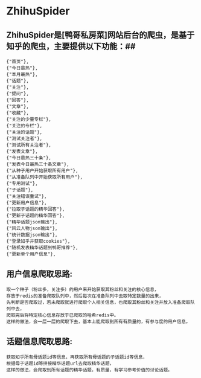 # ZhihuSpider

## ZhihuSpider是[鸭哥私房菜]网站后台的爬虫，是基于知乎的爬虫，主要提供以下功能：##

	{"首页"},
	{"今日最热"},
	{"本月最热"},
	{"话题"},
	{"关注"},
	{"提问"},
	{"回答"},
	{"文章"},
	{"收藏"},
	{"关注的少量专栏"},
	{"关注的专栏"},
	{"关注的话题"},
	{"测试关注者"},
	{"测试所有关注者"},
	{"发表文章"},
	{"今日最热三十条"},
	{"发表今日最热三十条文章"},
	{"从种子用户开始获取所有用户"},
	{"从准备队列中开始获取所有用户"},
	{"专用测试"},
	{"子话题"},
	{"关注错误重试"},
	{"更新用户信息"},
	{"拉取子话题的精华回答"},
	{"更新子话题的精华回答"},
	{"精华话题json输出"},
	{"风云人物json输出"},
	{"统计数据json输出"},
	{"登录知乎并获取cookies"},
	{"随机发表精华话题到鸭哥推荐"},
	{"更新单个用户信息"},

## 用户信息爬取思路: ##
	取一个种子（粉丝多，关注多）的用户来开始获取其粉丝和关注的核心信息，
	存放于redis的准备爬取队列中，然后每次在准备队列中去取特定数量的出来，
	先判断是否爬取过，若未爬取就进行爬取个人相关信息，也爬取其粉丝和关注并放入准备爬取队列中去，
	爬取完后将特定核心信息存放于已爬取的哈希redis中。
	这样的做法，会一层一层的爬取下去，基本上能爬取到所有有质量的，有参与度的用户信息。

## 话题信息爬取思路: ##
	获取知乎所有母话题id等信息，再获取所有母话题的子话题id等信息，
	根据母子话题id等拼接精华话题url去爬取精华话题，
	这样的做法，会爬取到所有话题的精华话题，有质量，有学习参考价值的讨论话题。

	
